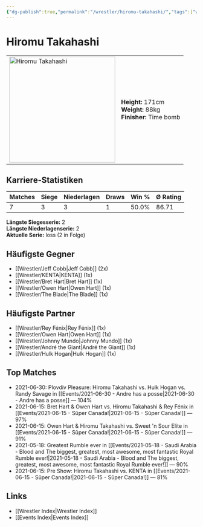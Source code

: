 ```yaml
---
{"dg-publish":true,"permalink":"/wrestler/hiromu-takahashi/","tags":["wrestler"],"noteIcon":"","created":"2025-08-11T09:33:19.024+02:00"}
---
```



# Hiromu Takahashi

<table>
<tr>
<td><img src="Hiromu Takahashi.png" width="280" alt="Hiromu Takahashi"></td>
<td>
<b>Height:</b> 171cm<br>
<b>Weight:</b> 88kg<br>
<b>Finisher:</b> Time bomb<br>
</td>
</tr>
</table>

## Karriere-Statistiken

| Matches | Siege | Niederlagen | Draws | Win % | Ø Rating |
|---------|-------|-------------|-------|-------|-----------|
| 7 | 3 | 3 | 1 | 50.0% | 86.71 |

**Längste Siegesserie:** 2<br>**Längste Niederlagenserie:** 2<br>**Aktuelle Serie:** loss (2 in Folge)


## Häufigste Gegner
- [[Wrestler/Jeff Cobb\|Jeff Cobb]] (2x)
- [[Wrestler/KENTA\|KENTA]] (1x)
- [[Wrestler/Bret Hart\|Bret Hart]] (1x)
- [[Wrestler/Owen Hart\|Owen Hart]] (1x)
- [[Wrestler/The Blade\|The Blade]] (1x)

## Häufigste Partner
- [[Wrestler/Rey Fénix\|Rey Fénix]] (1x)
- [[Wrestler/Owen Hart\|Owen Hart]] (1x)
- [[Wrestler/Johnny Mundo\|Johnny Mundo]] (1x)
- [[Wrestler/André the Giant\|André the Giant]] (1x)
- [[Wrestler/Hulk Hogan\|Hulk Hogan]] (1x)

## Top Matches
- 2021-06-30: Plovdiv Pleasure: Hiromu Takahashi vs. Hulk Hogan vs. Randy Savage in [[Events/2021-06-30 - Andre has a posse\|2021-06-30 - Andre has a posse]] — 104%
- 2021-06-15: Bret Hart & Owen Hart vs. Hiromu Takahashi & Rey Fénix in [[Events/2021-06-15 - Sûper Canada!\|2021-06-15 - Sûper Canada!]] — 97%
- 2021-06-15: Owen Hart & Hiromu Takahashi vs. Sweet 'n Sour Elite in [[Events/2021-06-15 - Sûper Canada!\|2021-06-15 - Sûper Canada!]] — 91%
- 2021-05-18: Greatest Rumble ever in [[Events/2021-05-18 - Saudi Arabia - Blood and The biggest, greatest, most awesome, most fantastic Royal Rumble ever!\|2021-05-18 - Saudi Arabia - Blood and The biggest, greatest, most awesome, most fantastic Royal Rumble ever!]] — 90%
- 2021-06-15: Pre Show: Hiromu Takahashi vs. KENTA in [[Events/2021-06-15 - Sûper Canada!\|2021-06-15 - Sûper Canada!]] — 81%

## Links
- [[Wrestler Index\|Wrestler Index]]
- [[Events Index\|Events Index]]
